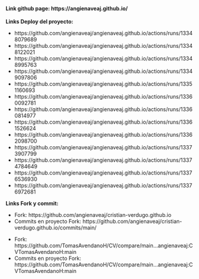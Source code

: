 <h4><strong>Link github page:</strong> https://angienaveaj.github.io/</h4>

<strong>Links Deploy del proyecto:</strong>
<ul>
  <li>https://github.com/angienaveaj/angienaveaj.github.io/actions/runs/13348079689</li>
  <li>https://github.com/angienaveaj/angienaveaj.github.io/actions/runs/13348122021</li>
  <li>https://github.com/angienaveaj/angienaveaj.github.io/actions/runs/13348995763</li>
  <li>https://github.com/angienaveaj/angienaveaj.github.io/actions/runs/13349097806</li>
  <li>https://github.com/angienaveaj/angienaveaj.github.io/actions/runs/13351160693</li>
  <li>https://github.com/angienaveaj/angienaveaj.github.io/actions/runs/13360092781</li>
  <li>https://github.com/angienaveaj/angienaveaj.github.io/actions/runs/13360814977</li>
  <li>https://github.com/angienaveaj/angienaveaj.github.io/actions/runs/13361526624</li>
  <li>https://github.com/angienaveaj/angienaveaj.github.io/actions/runs/13362098700</li>
  <li>https://github.com/angienaveaj/angienaveaj.github.io/actions/runs/13373907799</li>
  <li>https://github.com/angienaveaj/angienaveaj.github.io/actions/runs/13374784649</li>
  <li>https://github.com/angienaveaj/angienaveaj.github.io/actions/runs/13376536930</li>
  <li>https://github.com/angienaveaj/angienaveaj.github.io/actions/runs/13376972681</li>
</ul>

<strong>Links Fork y commit:</strong>
<ul>
  <li>Fork: https://github.com/angienaveaj/cristian-verdugo.github.io</li>
  <li>Commits en proyecto Fork: https://github.com/angienaveaj/cristian-verdugo.github.io/commits/main/</li>
</ul>
<ul>
  <li>Fork: https://github.com/TomasAvendanoH/CV/compare/main...angienaveaj:CVTomasAvendanoH:main</li>
  <li>Commits en proyecto Fork: https://github.com/TomasAvendanoH/CV/compare/main...angienaveaj:CVTomasAvendanoH:main</li>
</ul>











